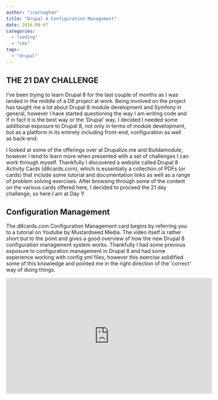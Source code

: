 ```yaml
---
author: "icarnaghan"
title: "Drupal 8 Configuration Management"
date: 2016-08-07
categories: 
  - "coding"
  - "cms"
tags: 
  - "drupal"
---
```


## THE 21 DAY CHALLENGE

I’ve been trying to learn Drupal 8 for the last couple of months as I was landed in the middle of a D8 project at work. Being involved on the project has taught me a lot about Drupal 8 module development and Symfony in general, however I have started questioning the way I am writing code and if in fact it is the best way or the ‘Drupal’ way. I decided I needed some additional exposure to Drupal 8, not only in terms of module development, but as a platform in its entirety including front-end, configuration as well as back-end.

I looked at some of the offerings over at Drupalize.me and Buildamodule, however I tend to learn more when presented with a set of challenges I can work through myself. Thankfully I discovered a website called Drupal 8 Activity Cards (d8cards.com), which is essentially a collection of PDFs (or cards) that include some tutorial and documentation links as well as a range of problem solving exercises. After browsing through some of the content on the various cards offered here, I decided to proceed the 21 day challenge, so here I am at Day 1!

## Configuration Management

The d8cards.com Configuration Management card begins by referring you to a tutorial on Youtube by Mustardseed Media. The video itself is rather short but to the point and gives a good overview of how the new Drupal 8 configuration management system works. Thankfully I had some previous exposure to configuration management in Drupal 8 and had some experience working with config yml files, however this exercise solidified some of this knowledge and pointed me in the right direction of the 'correct' way of doing things.

<iframe src="https://www.youtube.com/embed/-c-G53dTGy4" width="560" height="315" frameborder="0" allowfullscreen="allowfullscreen"></figure> <!-- /wp:html --> <div></div> <!-- wp:paragraph --> <p><a href="http://www.d8cards.com/activity-cards/day-01-configuration-management-d8.html">Day 1</a> presents you with a challenge of setting up two mirror D8 sites, making configuration changes to the first, and then exporting and applying the configuration to the second. The most important thing to remember is that <span id="urn:enhancement-c70b7323-15a6-9efa-ce31-cb704ce2bcc2" class="textannotation wl-creative-work disambiguated" itemid="http://data.wordlift.io/wl01166/entity/drupal">Drupal</span> 8 manages configuration via a unique UUID so for this <span id="urn:enhancement-dbaeecdf-20d8-4261-d01f-2f986fe137b9" class="textannotation wl-thing disambiguated" itemid="http://data.wordlift.io/wl01166/entity/task_computing">task</span> it was important to first create a local D8 site and then copy / dump the <span id="urn:enhancement-b27efe8c-5fb8-506b-a219-951eb9201ab3" class="textannotation wl-thing disambiguated" itemid="http://data.wordlift.io/wl01166/entity/table_database">database</span> and restore on a second (cloned) site. That way the UUID would be the same as what is <span id="urn:enhancement-ca219f41-b9c2-ac74-bac9-579cb2611268" class="textannotation wl-thing disambiguated" itemid="http://data.wordlift.io/wl01166/entity/requirement">required</span> by <span id="urn:enhancement-aef93483-5e8e-4ece-79d9-e07de2664e12" class="textannotation wl-creative-work disambiguated" itemid="http://data.wordlift.io/wl01166/entity/drupal">Drupal</span>. This is used in real life for configuration changes moving from dev to stage, etc. There are ways to override and change the UUID as documented in <a href="http://enzolutions.com/articles/2014/08/27/understanding-configuration-management-in-drupal-8/">Understanding Configuration Management in Drupal 8</a>.</p> <!-- /wp:paragraph --> <div></div> <!-- wp:image {"id":4275,"linkDestination":"custom"} --> <figure class="wp-block-image"><a href="http://www.carnaghan.com/2016/08/drupal-8-cards-d8cards-com-day-1-configuration-management/day1/" rel="attachment wp-att-4275"><img src="images/day1.jpg" alt="day1" class="wp-image-4275"/></a></figure> <!-- /wp:image --> <div></div> <!-- wp:paragraph --> <p>There wasn't much to report in <a href="http://www.d8cards.com/activity-cards/day-01-configuration-management-d8.html">Day 1</a> except I completed all steps including standing two local <span id="urn:enhancement-f82cdb15-9b16-96cb-cb23-7c2af8b0d7b8" class="textannotation wl-creative-work disambiguated" itemid="http://data.wordlift.io/wl01166/entity/drupal">Drupal</span> 8 instances, setting up a content type and <span id="urn:enhancement-cb89af4e-accd-31dc-e768-b090c85feb51" class="textannotation wl-thing disambiguated" itemid="http://data.wordlift.io/wl01166/entity/view_sql">view</span> on the first site, exporting configuration via the <span id="urn:enhancement-8bbb0b34-7250-ca55-aa45-6f540516922a" class="textannotation wl-creative-work disambiguated" itemid="http://data.wordlift.io/wl01166/entity/drupal">Drupal</span> Console <span id="urn:enhancement-6b34adc6-31b3-990d-83c3-e9607b917320" class="textannotation wl-thing disambiguated" itemid="http://data.wordlift.io/wl01166/entity/command_computing">command</span> <strong>drupal ce</strong> and then finally importing the changes to the mirrored site via <strong>drupal ci</strong>. The new configuration changes appeared on the second site. One thing to note, <span id="urn:enhancement-38890891-333f-839d-e2e0-cc0ddf811add" class="textannotation wl-thing disambiguated" itemid="http://data.wordlift.io/wl01166/entity/configuration_management">configuration management</span> does not import content, content migration is covered later in the d8card set.</p> <!-- /wp:paragraph --></x-turndown></iframe>
